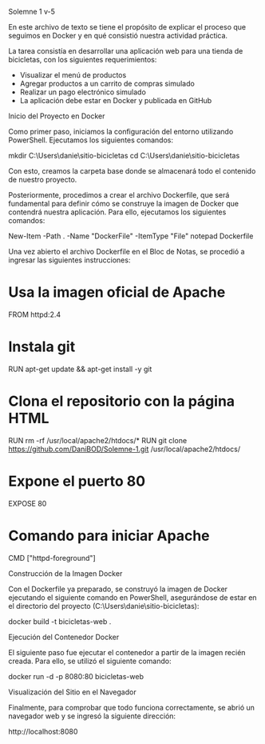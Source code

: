 Solemne 1 v-5

En este archivo de texto se tiene el propósito de explicar el proceso que seguimos en Docker y en qué consistió nuestra actividad práctica.

La tarea consistía en desarrollar una aplicación web para una tienda de bicicletas, con los siguientes requerimientos:

- Visualizar el menú de productos
- Agregar productos a un carrito de compras simulado 
- Realizar un pago electrónico simulado
- La aplicación debe estar en Docker y publicada en GitHub

Inicio del Proyecto en Docker

Como primer paso, iniciamos la configuración del entorno utilizando PowerShell. Ejecutamos los siguientes comandos:

mkdir C:\Users\danie\sitio-bicicletas
cd C:\Users\danie\sitio-bicicletas

Con esto, creamos la carpeta base donde se almacenará todo el contenido de nuestro proyecto.

Posteriormente, procedimos a crear el archivo Dockerfile, que será fundamental para definir cómo se construye la imagen de Docker que contendrá nuestra aplicación. Para ello, ejecutamos los siguientes comandos:

New-Item -Path . -Name "DockerFile" -ItemType "File"
notepad Dockerfile

Una vez abierto el archivo Dockerfile en el Bloc de Notas, se procedió a ingresar las siguientes instrucciones:

# Usa la imagen oficial de Apache
FROM httpd:2.4

# Instala git
RUN apt-get update && apt-get install -y git

# Clona el repositorio con la página HTML
RUN rm -rf /usr/local/apache2/htdocs/*
RUN git clone https://github.com/DaniBOD/Solemne-1.git /usr/local/apache2/htdocs/

# Expone el puerto 80
EXPOSE 80

# Comando para iniciar Apache
CMD ["httpd-foreground"]

Construcción de la Imagen Docker

Con el Dockerfile ya preparado, se construyó la imagen de Docker ejecutando el siguiente comando en PowerShell, asegurándose de estar en el directorio del proyecto (C:\Users\danie\sitio-bicicletas):

docker build -t bicicletas-web .

Ejecución del Contenedor Docker

El siguiente paso fue ejecutar el contenedor a partir de la imagen recién creada. Para ello, se utilizó el siguiente comando:

docker run -d -p 8080:80 bicicletas-web

Visualización del Sitio en el Navegador

Finalmente, para comprobar que todo funciona correctamente, se abrió un navegador web y se ingresó la siguiente dirección:

http://localhost:8080
